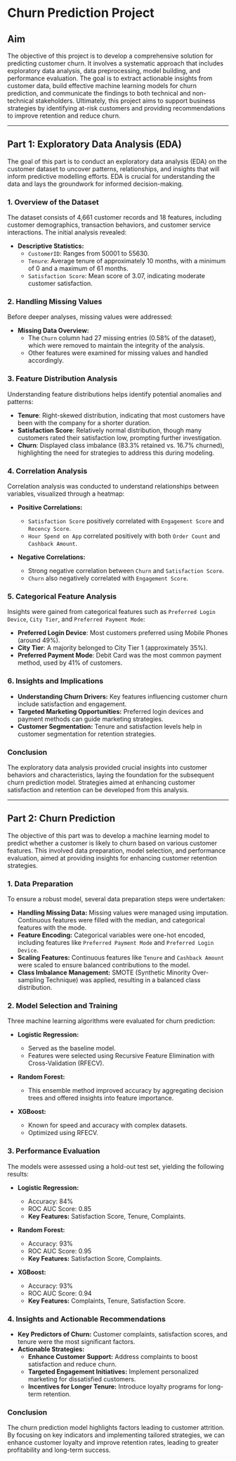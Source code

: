 # Churn Prediction Project

## Aim
The objective of this project is to develop a comprehensive solution for predicting customer churn. It involves a systematic approach that includes exploratory data analysis, data preprocessing, model building, and performance evaluation. The goal is to extract actionable insights from customer data, build effective machine learning models for churn prediction, and communicate the findings to both technical and non-technical stakeholders. Ultimately, this project aims to support business strategies by identifying at-risk customers and providing recommendations to improve retention and reduce churn.

---

## Part 1: Exploratory Data Analysis (EDA)
The goal of this part is to conduct an exploratory data analysis (EDA) on the customer dataset to uncover patterns, relationships, and insights that will inform predictive modelling efforts. EDA is crucial for understanding the data and lays the groundwork for informed decision-making.

### 1. Overview of the Dataset
The dataset consists of 4,661 customer records and 18 features, including customer demographics, transaction behaviors, and customer service interactions. The initial analysis revealed:

- **Descriptive Statistics:**
  - `CustomerID`: Ranges from 50001 to 55630.
  - `Tenure`: Average tenure of approximately 10 months, with a minimum of 0 and a maximum of 61 months.
  - `Satisfaction Score`: Mean score of 3.07, indicating moderate customer satisfaction.

### 2. Handling Missing Values
Before deeper analyses, missing values were addressed:

- **Missing Data Overview:** 
  - The `Churn` column had 27 missing entries (0.58% of the dataset), which were removed to maintain the integrity of the analysis.
  - Other features were examined for missing values and handled accordingly.

### 3. Feature Distribution Analysis
Understanding feature distributions helps identify potential anomalies and patterns:

- **Tenure**: Right-skewed distribution, indicating that most customers have been with the company for a shorter duration.
- **Satisfaction Score**: Relatively normal distribution, though many customers rated their satisfaction low, prompting further investigation.
- **Churn**: Displayed class imbalance (83.3% retained vs. 16.7% churned), highlighting the need for strategies to address this during modeling.

### 4. Correlation Analysis
Correlation analysis was conducted to understand relationships between variables, visualized through a heatmap:

- **Positive Correlations:**
  - `Satisfaction Score` positively correlated with `Engagement Score` and `Recency Score`.
  - `Hour Spend on App` correlated positively with both `Order Count` and `Cashback Amount`.

- **Negative Correlations:**
  - Strong negative correlation between `Churn` and `Satisfaction Score`.
  - `Churn` also negatively correlated with `Engagement Score`.

### 5. Categorical Feature Analysis
Insights were gained from categorical features such as `Preferred Login Device`, `City Tier`, and `Preferred Payment Mode`:

- **Preferred Login Device**: Most customers preferred using Mobile Phones (around 49%).
- **City Tier**: A majority belonged to City Tier 1 (approximately 35%).
- **Preferred Payment Mode**: Debit Card was the most common payment method, used by 41% of customers.

### 6. Insights and Implications
- **Understanding Churn Drivers:** Key features influencing customer churn include satisfaction and engagement.
- **Targeted Marketing Opportunities:** Preferred login devices and payment methods can guide marketing strategies.
- **Customer Segmentation:** Tenure and satisfaction levels help in customer segmentation for retention strategies.

### Conclusion
The exploratory data analysis provided crucial insights into customer behaviors and characteristics, laying the foundation for the subsequent churn prediction model. Strategies aimed at enhancing customer satisfaction and retention can be developed from this analysis.

---

## Part 2: Churn Prediction
The objective of this part was to develop a machine learning model to predict whether a customer is likely to churn based on various customer features. This involved data preparation, model selection, and performance evaluation, aimed at providing insights for enhancing customer retention strategies.

### 1. Data Preparation
To ensure a robust model, several data preparation steps were undertaken:

- **Handling Missing Data:** Missing values were managed using imputation. Continuous features were filled with the median, and categorical features with the mode.
- **Feature Encoding:** Categorical variables were one-hot encoded, including features like `Preferred Payment Mode` and `Preferred Login Device`.
- **Scaling Features:** Continuous features like `Tenure` and `Cashback Amount` were scaled to ensure balanced contributions to the model.
- **Class Imbalance Management:** SMOTE (Synthetic Minority Over-sampling Technique) was applied, resulting in a balanced class distribution.

### 2. Model Selection and Training
Three machine learning algorithms were evaluated for churn prediction:

- **Logistic Regression:** 
  - Served as the baseline model.
  - Features were selected using Recursive Feature Elimination with Cross-Validation (RFECV).

- **Random Forest:** 
  - This ensemble method improved accuracy by aggregating decision trees and offered insights into feature importance.

- **XGBoost:** 
  - Known for speed and accuracy with complex datasets.
  - Optimized using RFECV.

### 3. Performance Evaluation
The models were assessed using a hold-out test set, yielding the following results:

- **Logistic Regression:**
  - Accuracy: 84%
  - ROC AUC Score: 0.85
  - **Key Features:** Satisfaction Score, Tenure, Complaints.

- **Random Forest:**
  - Accuracy: 93%
  - ROC AUC Score: 0.95
  - **Key Features:** Satisfaction Score, Complaints.

- **XGBoost:**
  - Accuracy: 93%
  - ROC AUC Score: 0.94
  - **Key Features:** Complaints, Tenure, Satisfaction Score.

### 4. Insights and Actionable Recommendations
- **Key Predictors of Churn:** Customer complaints, satisfaction scores, and tenure were the most significant factors.
- **Actionable Strategies:**
  - **Enhance Customer Support:** Address complaints to boost satisfaction and reduce churn.
  - **Targeted Engagement Initiatives:** Implement personalized marketing for dissatisfied customers.
  - **Incentives for Longer Tenure:** Introduce loyalty programs for long-term retention.

### Conclusion
The churn prediction model highlights factors leading to customer attrition. By focusing on key indicators and implementing tailored strategies, we can enhance customer loyalty and improve retention rates, leading to greater profitability and long-term success.
